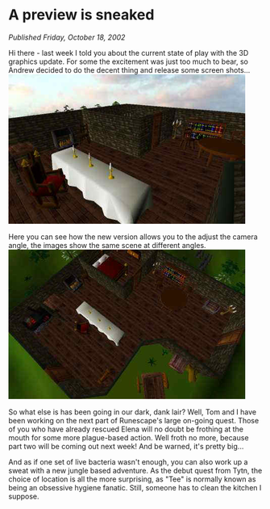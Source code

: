 # A preview is sneaked
*Published Friday, October 18, 2002*

Hi there - last week I told you about the current state of play with the 3D graphics update. For some the excitement was just too much to bear, so Andrew decided to do the decent thing and release some screen shots...
<a class="rsc-image rsc-image-thumb" href="/images/RS2 beta cam1.jpg"><img src="/images/RS2 beta cam1.jpg"></a>

Here you can see how the new version allows you to the adjust the camera angle, the images show the same scene at different angles.
<a class="rsc-image rsc-image-thumb" href="/images/RS2 beta cam2.jpg"><img src="/images/RS2 beta cam2.jpg"></a>

So what else is has been going in our dark, dank lair? Well, Tom and I have been working on the next part of Runescape's large on-going quest. Those of you who have already rescued Elena will no doubt be frothing at the mouth for some more plague-based action. Well froth no more, because part two will be coming out next week! And be warned, it's pretty big...

And as if one set of live bacteria wasn't enough, you can also work up a sweat with a new jungle based adventure. As the debut quest from Tytn, the choice of location is all the more surprising, as "Tee" is normally known as being an obsessive hygiene fanatic. Still, someone has to clean the kitchen I suppose.
